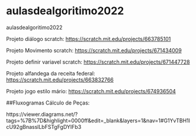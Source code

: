 # aulasdealgoritimo2022
aulasdealgoritimo2022

Projeto diálogo scratch:
https://scratch.mit.edu/projects/663785101

Projeto Movimento scratch:
https://scratch.mit.edu/projects/671434009

Projeto definir variavel scratch:
https://scratch.mit.edu/projects/671447728

Projeto alfandega da receita federal:
https://scratch.mit.edu/projects/663832766

Projeto jogo estilo mário:
https://scratch.mit.edu/projects/674936504

##Fluxogramas
Cálculo de Peças:
<p>https://viewer.diagrams.net/?tags=%7B%7D&highlight=0000ff&edit=_blank&layers=1&nav=1#G1YvTBH1lcU92gBnasslLbFSTgFgDYIFb3</p>
